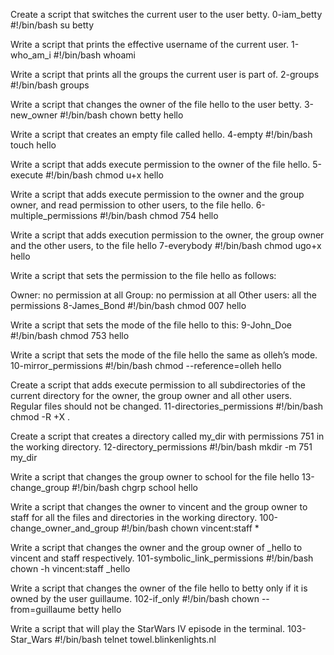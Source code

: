 Create a script that switches the current user to the user betty.
0-iam_betty
#!/bin/bash
su betty

Write a script that prints the effective username of the current user.
1-who_am_i
#!/bin/bash
whoami

Write a script that prints all the groups the current user is part of.
2-groups
#!/bin/bash
groups

Write a script that changes the owner of the file hello to the user betty.
3-new_owner
#!/bin/bash
chown betty hello

Write a script that creates an empty file called hello.
4-empty
#!/bin/bash
touch hello

Write a script that adds execute permission to the owner of the file hello.
5-execute
#!/bin/bash
chmod u+x hello

Write a script that adds execute permission to the owner and the group owner, and read permission to other users, to the file hello.
6-multiple_permissions
#!/bin/bash
chmod 754 hello

Write a script that adds execution permission to the owner, the group owner and the other users, to the file hello
7-everybody
#!/bin/bash
chmod ugo+x hello

Write a script that sets the permission to the file hello as follows:

Owner: no permission at all
Group: no permission at all
Other users: all the permissions
8-James_Bond
#!/bin/bash
chmod 007 hello

Write a script that sets the mode of the file hello to this:
9-John_Doe
#!/bin/bash
chmod 753 hello

Write a script that sets the mode of the file hello the same as olleh’s mode.
10-mirror_permissions
#!/bin/bash
chmod --reference=olleh hello

Create a script that adds execute permission to all subdirectories of the current directory for the owner, the group owner and all other users. Regular files should not be changed.
11-directories_permissions
#!/bin/bash
chmod -R +X .

Create a script that creates a directory called my_dir with permissions 751 in the working directory.
12-directory_permissions
#!/bin/bash
mkdir -m 751 my_dir

Write a script that changes the group owner to school for the file hello
13-change_group
#!/bin/bash
chgrp school hello

Write a script that changes the owner to vincent and the group owner to staff for all the files and directories in the working directory.
100-change_owner_and_group
#!/bin/bash
chown vincent:staff *

Write a script that changes the owner and the group owner of _hello to vincent and staff respectively.
101-symbolic_link_permissions
#!/bin/bash
chown -h vincent:staff _hello

Write a script that changes the owner of the file hello to betty only if it is owned by the user guillaume.
102-if_only
#!/bin/bash
chown --from=guillaume betty hello

Write a script that will play the StarWars IV episode in the terminal.
103-Star_Wars
#!/bin/bash
telnet towel.blinkenlights.nl
